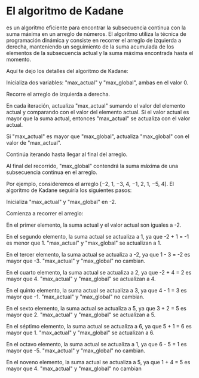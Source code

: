 # El algoritmo de Kadane

 es un algoritmo eficiente para encontrar la subsecuencia continua con la suma máxima en un arreglo de números. El algoritmo utiliza la técnica de programación dinámica y consiste en recorrer el arreglo de izquierda a derecha, manteniendo un seguimiento de la suma acumulada de los elementos de la subsecuencia actual y la suma máxima encontrada hasta el momento.

Aquí te dejo los detalles del algoritmo de Kadane:

Inicializa dos variables: "max_actual" y "max_global", ambas en el valor 0.

Recorre el arreglo de izquierda a derecha.

En cada iteración, actualiza "max_actual" sumando el valor del elemento actual y comparando con el valor del elemento actual. Si el valor actual es mayor que la suma actual, entonces "max_actual" se actualiza con el valor actual.

Si "max_actual" es mayor que "max_global", actualiza "max_global" con el valor de "max_actual".

Continúa iterando hasta llegar al final del arreglo.

Al final del recorrido, "max_global" contendrá la suma máxima de una subsecuencia continua en el arreglo.

Por ejemplo, consideremos el arreglo [−2, 1, −3, 4, −1, 2, 1, −5, 4]. El algoritmo de Kadane seguiría los siguientes pasos:

Inicializa "max_actual" y "max_global" en -2.

Comienza a recorrer el arreglo:

En el primer elemento, la suma actual y el valor actual son iguales a -2.

En el segundo elemento, la suma actual se actualiza a 1, ya que -2 + 1 = -1 es menor que 1. "max_actual" y "max_global" se actualizan a 1.

En el tercer elemento, la suma actual se actualiza a -2, ya que 1 - 3 = -2 es mayor que -3. "max_actual" y "max_global" no cambian.

En el cuarto elemento, la suma actual se actualiza a 2, ya que -2 + 4 = 2 es mayor que 4. "max_actual" y "max_global" se actualizan a 4.

En el quinto elemento, la suma actual se actualiza a 3, ya que 4 - 1 = 3 es mayor que -1. "max_actual" y "max_global" no cambian.

En el sexto elemento, la suma actual se actualiza a 5, ya que 3 + 2 = 5 es mayor que 2. "max_actual" y "max_global" se actualizan a 5.

En el séptimo elemento, la suma actual se actualiza a 6, ya que 5 + 1 = 6 es mayor que 1. "max_actual" y "max_global" se actualizan a 6.

En el octavo elemento, la suma actual se actualiza a 1, ya que 6 - 5 = 1 es mayor que -5. "max_actual" y "max_global" no cambian.

En el noveno elemento, la suma actual se actualiza a 5, ya que 1 + 4 = 5 es mayor que 4. "max_actual" y "max_global" no cambian

